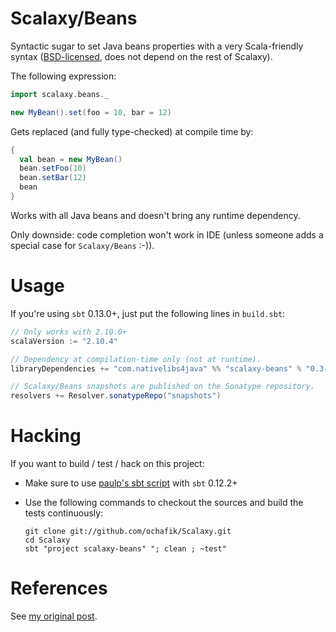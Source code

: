 # Scalaxy/Beans

Syntactic sugar to set Java beans properties with a very Scala-friendly syntax ([BSD-licensed](https://github.com/ochafik/Scalaxy/blob/master/LICENSE), does not depend on the rest of Scalaxy).

The following expression:
```scala
import scalaxy.beans._

new MyBean().set(foo = 10, bar = 12)
```
Gets replaced (and fully type-checked) at compile time by:
```scala
{
  val bean = new MyBean()
  bean.setFoo(10)
  bean.setBar(12)
  bean
}
```

Works with all Java beans and doesn't bring any runtime dependency.

Only downside: code completion won't work in IDE (unless someone adds a special case for `Scalaxy/Beans` :-)).

# Usage

If you're using `sbt` 0.13.0+, just put the following lines in `build.sbt`:
```scala
// Only works with 2.10.0+
scalaVersion := "2.10.4"

// Dependency at compilation-time only (not at runtime).
libraryDependencies += "com.nativelibs4java" %% "scalaxy-beans" % "0.3-SNAPSHOT" % "provided"

// Scalaxy/Beans snapshots are published on the Sonatype repository.
resolvers += Resolver.sonatypeRepo("snapshots")
```

# Hacking

If you want to build / test / hack on this project:
- Make sure to use [paulp's sbt script](https://github.com/paulp/sbt-extras) with `sbt` 0.12.2+
- Use the following commands to checkout the sources and build the tests continuously:

    ```
    git clone git://github.com/ochafik/Scalaxy.git
    cd Scalaxy
    sbt "project scalaxy-beans" "; clean ; ~test"
    ```

# References

See [my original post](http://ochafik.com/blog/?p=786).
